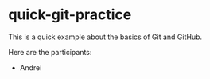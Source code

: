 # quick-git-practice

This is a quick example about the basics of Git and GitHub.

Here are the participants:
 * Andrei
